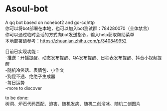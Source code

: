 # Asoul-bot
A qq bot based on nonebot2 and go-cqhttp  
你可以将bot部署在本地，也可以加入bot测试群：784280070（全体禁言）  
你可以通过临时会话的方式向bot发送指令，输入help获取帮助菜单  
本地部署请参考：https://zhuanlan.zhihu.com/p/340849952  

目前已实现功能：  
-推送：开播提醒、动态发布提醒、QA发布提醒、日程表发布提醒、抖音小视频提醒  
-随机冷笑话、表情包、小作文  
-狗屁不通、绝绝子生成器  
-每日运势  
-more to discover  

to be done:  
树洞、炉石代码匹配、迫害、随机发病、随机二创溜冰、随机二创图片  
